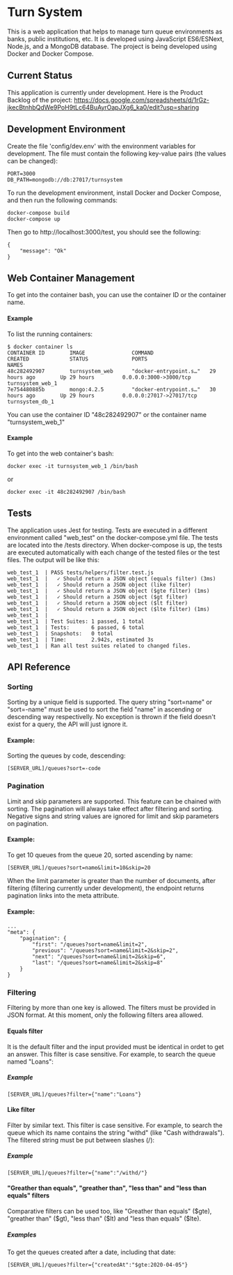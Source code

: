 # Turn System
This is a web application that helps to manage turn queue environments as banks, public institutions, etc.
It is developed using JavaScript ES6/ESNext, Node.js, and a MongoDB database.
The project is being developed using Docker and Docker Compose.

## Current Status
This application is currently under development.
Here is the Product Backlog of the project:
https://docs.google.com/spreadsheets/d/1rGz-jkecBtnhbQdWe9PoH9tLc64BuAyrOapJXg6_ka0/edit?usp=sharing

## Development Environment
Create the file 'config/dev.env' with the environment variables for development. The file must contain the following key-value pairs (the values can be changed):
```
PORT=3000
DB_PATH=mongodb://db:27017/turnsystem
```
To run the development environment, install Docker and Docker Compose, and then run the following commands:
```
docker-compose build
docker-compose up
```
Then go to http://localhost:3000/test, you should see the following:
```
{
    "message": "Ok"
}
```
## Web Container Management
To get into the container bash, you can use the container ID or the container name.
#### Example
To list the running containers:
```
$ docker container ls
CONTAINER ID        IMAGE               COMMAND                  CREATED             STATUS              PORTS                      NAMES
48c282492907        turnsystem_web      "docker-entrypoint.s…"   29 hours ago        Up 29 hours         0.0.0.0:3000->3000/tcp     turnsystem_web_1       
7e754480885b        mongo:4.2.5         "docker-entrypoint.s…"   30 hours ago        Up 29 hours         0.0.0.0:27017->27017/tcp   turnsystem_db_1 
```
You can use the container ID "48c282492907" or the container name "turnsystem_web_1"
#### Example
To get into the web container's bash:
```
docker exec -it turnsystem_web_1 /bin/bash
```
or
```
docker exec -it 48c282492907 /bin/bash
```
## Tests
The application uses Jest for testing. Tests are executed in a different environment called "web_test" on the docker-compose.yml file. The tests are located into the /tests directory. When docker-compose is up, the tests are executed automatically with each change of the tested files or the test files. The output will be like this:
```
web_test_1  | PASS tests/helpers/filter.test.js
web_test_1  |   ✓ Should return a JSON object (equals filter) (3ms)
web_test_1  |   ✓ Should return a JSON object (like filter)
web_test_1  |   ✓ Should return a JSON object ($gte filter) (1ms)
web_test_1  |   ✓ Should return a JSON object ($gt filter)
web_test_1  |   ✓ Should return a JSON object ($lt filter)
web_test_1  |   ✓ Should return a JSON object ($lte filter) (1ms)
web_test_1  |
web_test_1  | Test Suites: 1 passed, 1 total
web_test_1  | Tests:       6 passed, 6 total
web_test_1  | Snapshots:   0 total
web_test_1  | Time:        2.942s, estimated 3s
web_test_1  | Ran all test suites related to changed files.
```
## API Reference
### Sorting
Sorting by a unique field is supported. The query string "sort=name" or "sort=-name" must be used to sort the field "name" in ascending or descending way respectivelly. No exception is thrown if the field doesn't exist for a query, the API will just ignore it.
#### Example:
Sorting the queues by code, descending:
```
[SERVER_URL]/queues?sort=-code
```
### Pagination
Limit and skip parameters are supported. This feature can be chained with sorting. The pagination will always take effect after filtering and sorting.
Negative signs and string values are ignored for limit and skip parameters on pagination.
#### Example:
To get 10 queues from the queue 20, sorted ascending by name:
```
[SERVER_URL]/queues?sort=name&limit=10&skip=20
```
When the limit parameter is greater than the number of documents, after filtering (filtering currently under development), the endpoint returns pagination links into the meta attribute.
#### Example:
```
...
"meta": {
    "pagination": {
        "first": "/queues?sort=name&limit=2",
        "previous": "/queues?sort=name&limit=2&skip=2",
        "next": "/queues?sort=name&limit=2&skip=6",
        "last": "/queues?sort=name&limit=2&skip=8"
    }
}
```
### Filtering
Filtering by more than one key is allowed. The filters must be provided in JSON format. At this moment, only the following filters area allowed.
#### Equals filter
It is the default filter and the input provided must be identical in ordet to get an answer. This filter is case sensitive. For example, to search the queue named "Loans":
##### Example
```
[SERVER_URL]/queues?filter={"name":"Loans"}
```
#### Like filter
Filter by similar text. This filter is case sensitive. For example, to search the queue which its name contains the string "withd" (like "Cash withdrawals"). The filtered string must be put between slashes (/):
##### Example
```
[SERVER_URL]/queues?filter={"name":"/withd/"}
```
#### "Greather than equals", "greather than", "less than" and "less than equals" filters
Comparative filters can be used too, like "Greather than equals" ($gte), "greather than" ($gt), "less than" ($lt) and "less than equals" ($lte).
##### Examples
To get the queues created after a date, including that date:
```
[SERVER_URL]/queues?filter={"createdAt":"$gte:2020-04-05"}

```